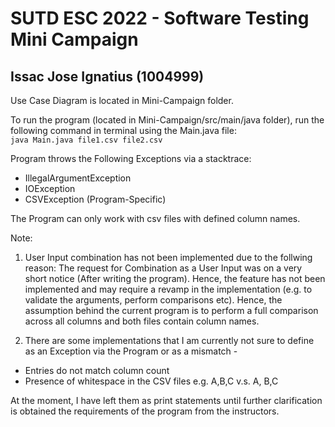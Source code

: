# SUTD ESC 2022 - Software Testing Mini Campaign
## Issac Jose Ignatius (1004999)


Use Case Diagram is located in Mini-Campaign folder.

To run the program (located in Mini-Campaign/src/main/java folder), run the following command in terminal using the Main.java file: \
`java Main.java file1.csv file2.csv`

Program throws the Following Exceptions via a stacktrace:
- IllegalArgumentException
- IOException
- CSVException (Program-Specific)

The Program can only work with csv files with defined column names.

Note: 
1. User Input combination has not been implemented due to the follwing reason: The request for Combination as a User Input was on a very short notice (After writing the program). Hence, the feature has not been implemented and may require a revamp in the implementation (e.g. to validate the arguments, perform comparisons etc). Hence, the assumption behind the current program is to perform a full comparison across all columns and both files contain column names.

2. There are some implementations that I am currently not sure to define as an Exception via the Program or as a mismatch -
- Entries do not match column count
- Presence of whitespace in the CSV files e.g. A,B,C v.s. A, B,C

At the moment, I have left them as print statements until further clarification is obtained the requirements of the program from the instructors.
